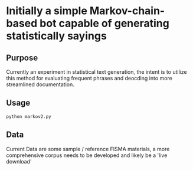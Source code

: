# Initially a simple Markov-chain-based bot capable of generating statistically sayings

## Purpose

Currently an experiment in statistical text generation, the intent is to utilize this method for evaluating frequent phrases and deocding into more streamlined documentation.

## Usage

`python markov2.py`

## Data

Current Data are some sample / reference FISMA materials, a more comprehensive corpus needs to be developed and likely be a 'live download'
